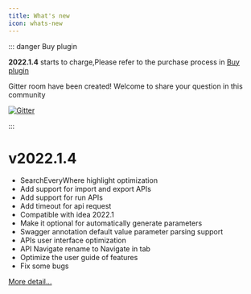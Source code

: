 ```yaml
---
title: What's new
icon: whats-new
---
```


::: danger Buy plugin

**2022.1.4** starts to charge,Please refer to the purchase process in [Buy plugin](./buy.md)

Gitter room have been created! Welcome to share your question in this community

[![Gitter](https://badges.gitter.im/fastRequest/community.svg)](https://gitter.im/fastRequest/community?utm_source=badge&utm_medium=badge&utm_campaign=pr-badge)

:::

# v2022.1.4

* SearchEveryWhere highlight optimization
* Add support for import and export APIs
* Add support for run APIs
* Add timeout for api request
* Compatible with idea 2022.1
* Make it optional for automatically generate parameters
* Swagger annotation default value parameter parsing support
* APIs user interface optimization
* API Navigate rename to Navigate in tab
* Optimize the user guide of features
* Fix some bugs

[More detail...](./history.md)